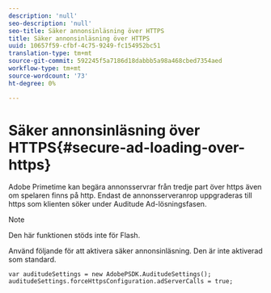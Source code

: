 ```yaml
---
description: 'null'
seo-description: 'null'
seo-title: Säker annonsinläsning över HTTPS
title: Säker annonsinläsning över HTTPS
uuid: 10657f59-cfbf-4c75-9249-fc154952bc51
translation-type: tm+mt
source-git-commit: 592245f5a7186d18dabbb5a98a468cbed7354aed
workflow-type: tm+mt
source-wordcount: '73'
ht-degree: 0%

---
```



# Säker annonsinläsning över HTTPS{#secure-ad-loading-over-https}

Adobe Primetime kan begära annonsservrar från tredje part över https även om spelaren finns på http. Endast de annonsserveranrop uppgraderas till https som klienten söker under Auditude Ad-lösningsfasen.

>[!NOTE]
>
>Den här funktionen stöds inte för Flash.

Använd följande för att aktivera säker annonsinläsning. Den är inte aktiverad som standard.

```
var auditudeSettings = new AdobePSDK.AuditudeSettings(); 
auditudeSettings.forceHttpsConfiguration.adServerCalls = true;
```
